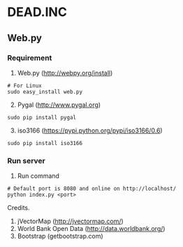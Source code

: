 # DEAD.INC
## Web.py
### Requirement

1. Web.py (http://webpy.org/install)
```
# For Linux
sudo easy_install web.py
```
2. Pygal (http://www.pygal.org)
```
sudo pip install pygal
```

3. iso3166 (https://pypi.python.org/pypi/iso3166/0.6)
```
sudo pip install iso3166
```

### Run server
1. Run command
```
# Default port is 8080 and online on http://localhost/
python index.py <port>
```

Credits.

1. jVectorMap (http://jvectormap.com/)
2. World Bank Open Data (http://data.worldbank.org/)
3. Bootstrap (getbootstrap.com)
